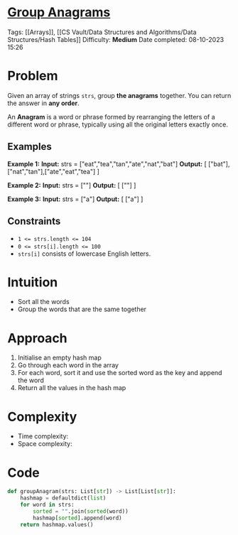 # [Group Anagrams](https://leetcode.com/problems/group-anagrams/)
Tags: [[Arrays]], [[CS Vault/Data Structures and Algorithms/Data Structures/Hash Tables]]
Difficulty: **Medium**
Date completed: 08-10-2023 15:26
# Problem
Given an array of strings `strs`, group **the anagrams** together. You can return the answer in **any order**.

An **Anagram** is a word or phrase formed by rearranging the letters of a different word or phrase, typically using all the original letters exactly once.
## Examples
**Example 1:**
**Input:** strs = ["eat","tea","tan","ate","nat","bat"]
**Output:** [ ["bat"],["nat","tan"],["ate","eat","tea"] ]

**Example 2:**
**Input:** strs = [""]
**Output:** [ [""] ]

**Example 3:**
**Input:** strs = ["a"]
**Output:** [ ["a"] ]
## Constraints
- `1 <= strs.length <= 104`
- `0 <= strs[i].length <= 100`
- `strs[i]` consists of lowercase English letters.
# Intuition
- Sort all the words
- Group the words that are the same together
# Approach
1. Initialise an empty hash map
2. Go through each word in the array
3. For each word, sort it and use the sorted word as the key and append the word
4. Return all the values in the hash map
# Complexity
- Time complexity:
- Space complexity:
# Code

```Python
def groupAnagram(strs: List[str]) -> List[List[str]]:
	hashmap = defaultdict(list)
	for word in strs:
		sorted = "".join(sorted(word))
		hashmap[sorted].append(word)
	return hashmap.values()
```